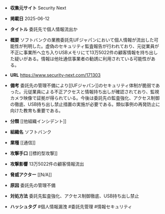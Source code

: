 - **収集元サイト**
Security Next

- **掲載日**
2025-06-12

- **タイトル**
委託先で個人情報流出か

- **概要**
ソフトバンクの業務委託先UFジャパンにおいて個人情報が流出した可能性が判明した。虚偽のセキュリティ監査報告が行われており、元従業員が不正に事業所へ立ち入りUSBメモリにて13万5022件の顧客情報を持ち出した疑いがある。情報は他社通信事業者の勧誘に利用されている可能性がある。

- **URL**
https://www.security-next.com/171303

- **備考**
委託先の管理不備により[[UFジャパン]]のセキュリティ体制が脆弱であった。元従業員による不正アクセスと情報持ち出しが確認されており、監視カメラ映像で証拠が得られている。今後は委託先の監査強化、アクセス制御の徹底、USB持ち出し禁止措置の実施が必要である。類似事例の再発防止に向けた教育も重要である。

- **分類**
[[他組織インシデント]]

- **組織名**
ソフトバンク

- **業種**
[[通信]]

- **攻撃手口**
[[標的型攻撃]]

- **攻撃影響**
13万5022件の顧客情報流出

- **脅威アクター**
[[N/A]]

- **原因**
委託先の管理不備

- **対処方法**
委託先監査強化、アクセス制御徹底、USB持ち出し禁止

- **ハッシュタグ**
#個人情報漏洩 #委託先管理 #情報セキュリティ
